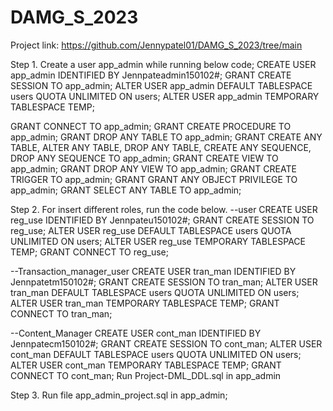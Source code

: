 # DAMG_S_2023

Project link: https://github.com/Jennypatel01/DAMG_S_2023/tree/main

Step 1. Create a user app_admin while running below code;
CREATE USER app_admin IDENTIFIED BY Jennpateadmin150102#;
GRANT CREATE SESSION TO app_admin;
ALTER USER app_admin DEFAULT TABLESPACE users QUOTA UNLIMITED ON users;
ALTER USER app_admin TEMPORARY TABLESPACE TEMP;

GRANT CONNECT TO app_admin;
GRANT CREATE PROCEDURE TO app_admin;
GRANT DROP ANY TABLE TO app_admin;
GRANT CREATE ANY TABLE, ALTER ANY TABLE, DROP ANY TABLE, CREATE ANY SEQUENCE, DROP ANY SEQUENCE TO app_admin;
GRANT CREATE VIEW TO app_admin;
GRANT DROP ANY VIEW TO app_admin;
GRANT CREATE TRIGGER TO app_admin;
GRANT GRANT ANY OBJECT PRIVILEGE TO app_admin;
GRANT SELECT ANY TABLE TO app_admin;


Step 2. For insert different roles, run the code below.
--user
CREATE USER reg_use IDENTIFIED BY Jennpateu150102#;
GRANT CREATE SESSION TO reg_use;
ALTER USER reg_use DEFAULT TABLESPACE users QUOTA UNLIMITED ON users;
ALTER USER reg_use TEMPORARY TABLESPACE TEMP;
GRANT CONNECT TO reg_use;

--Transaction_manager_user
CREATE USER tran_man IDENTIFIED BY Jennpatetm150102#;
GRANT CREATE SESSION TO tran_man;
ALTER USER tran_man DEFAULT TABLESPACE users QUOTA UNLIMITED ON users;
ALTER USER tran_man TEMPORARY TABLESPACE TEMP;
GRANT CONNECT TO tran_man;

--Content_Manager
CREATE USER cont_man IDENTIFIED BY Jennpatecm150102#;
GRANT CREATE SESSION TO cont_man;
ALTER USER cont_man DEFAULT TABLESPACE users QUOTA UNLIMITED ON users;
ALTER USER cont_man TEMPORARY TABLESPACE TEMP;
GRANT CONNECT TO cont_man;
Run Project-DML_DDL.sql in app_admin


Step 3. Run file app_admin_project.sql in app_admin;

